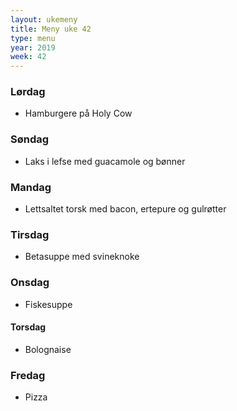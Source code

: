 ```yaml
---
layout: ukemeny
title: Meny uke 42
type: menu
year: 2019
week: 42
---
```


### Lørdag

- Hamburgere på Holy Cow

### Søndag

- Laks i lefse med guacamole og bønner

### Mandag

- Lettsaltet torsk med bacon, ertepure og gulrøtter

### Tirsdag

- Betasuppe med svineknoke

### Onsdag

- Fiskesuppe

#### Torsdag

- Bolognaise

### Fredag

- Pizza